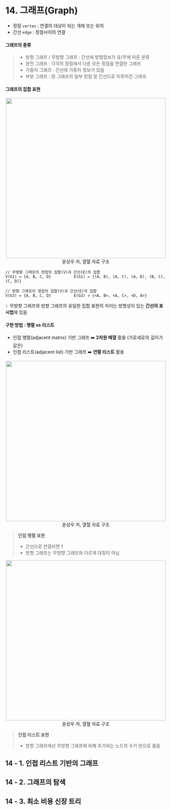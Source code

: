 # 14. 그래프(Graph)
- 정점 `vertex` : 연결의 대상이 되는 개체 또는 위치
- 간선 `edge` : 정점사이의 연결  

#### 그래프의 종류
> - 방향 그래프 / 무방향 그래프 : 간선에 방향정보가 유/무에 따른 분류
> - 완전 그래프 : 각각의 정점에서 다른 모든 정점을 연결한 그래프
> - 가중치 그래프 : 간선에 가중치 정보가 있음
> - 부분 그래프 : 원 그래프의 일부 정점 및 간선으로 이루어진 그래프

#### 그래프의 집합 표현
<p align=center><img src="https://user-images.githubusercontent.com/31379392/148682344-c2be8263-5276-42dd-8a00-f85a17c2505f.jpg" width = "500"><br>윤성우 저, 열혈 자료 구조</p>

```
// 무방향 그래프의 정접의 집합(V)과 간선(E)의 집합
V(G1) = {A, B, C, D}          E(G1) = {(A, B), (A, C), (A, D), (B, C), (C, D)}

// 방향 그래프의 정접의 집합(V)과 간선(E)의 집합
V(G3) = {A, B, C, D}          E(G3) = {<A, B>, <A, C>, <D, A>}
```
💡 무방향 그래프와 방향 그래프의 유일한 집합 표현의 차이는 방향성이 있는 **간선의 표시법**에 있음  

#### 구현 방법 : 행렬 vs 리스트
- 인접 행렬(adjacent matrix) 기반 그래프 ➡️ **2차원 배열** 활용 (가로세로의 길이가 같은)
- 인접 리스트(adjacent list) 기반 그래프 ➡️ **연렬 리스트** 활용

<p align=center><img src="https://user-images.githubusercontent.com/31379392/148682793-47b1433f-9265-4bad-b343-c010931fe4ee.jpg" width = "500"><br>윤성우 저, 열혈 자료 구조</p>

> **인접 행렬 표현**  
> - 간선으로 연결되면 1  
> - 방향 그래프는 무방향 그래프와 다르게 대칭이 아님

<p align=center><img src="https://user-images.githubusercontent.com/31379392/148682795-99553183-bd20-45be-a3ee-a5dd9854bfbe.jpg" width = "500"><br>윤성우 저, 열혈 자료 구조</p>

> **인접 리스트 표현**  
> - 방향 그래프에선 무방향 그래프에 비해 추가되는 노드의 수가 반으로 줄음

## 14 - 1. 인접 리스트 기반의 그래프
## 14 - 2. 그래프의 탐색
## 14 - 3. 최소 비용 신장 트리
